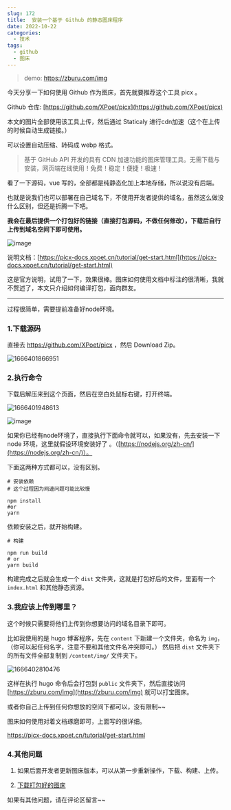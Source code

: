 ```yaml
---
slug: 172
title:  安装一个基于 Github 的静态图床程序
date: 2022-10-22
categories: 
  - 技术
tags: 
  - github
  - 图床
---
```


>demo: https://zburu.com/img

今天分享一下如何使用 Github 作为图床，首先就要推荐这个工具 picx 。

Github 仓库: [https://github.com/XPoet/picx](https://github.com/XPoet/picx)

本文的图片全部使用该工具上传，然后通过 Staticaly 进行cdn加速（这个在上传的时候自动生成链接。）

可以设置自动压缩、转码成 webp 格式。


>基于 GitHub API 开发的具有 CDN 加速功能的图床管理工具。无需下载与安装，网页端在线使用！免费！稳定！便捷！极速！

看了一下源码，vue 写的，全部都是纯静态化加上本地存储，所以说没有后端。

也就是说我们也可以部署在自己域名下，不使用开发者提供的域名，虽然这么做没什么区别，但还是折腾一下吧。

**我会在最后提供一个打包好的链接（直接打包源码，不做任何修改），下载后自行上传到域名空间下即可使用。**

![image](https://cdn.staticaly.com/gh/zburu/pic-cdn@main/2022/image.65i0wtizc640.webp)


说明文档：[https://picx-docs.xpoet.cn/tutorial/get-start.html](https://picx-docs.xpoet.cn/tutorial/get-start.html)

这是官方说明，试用了一下，效果很棒。图床如何使用文档中标注的很清晰，我就不赘述了，本文只介绍如何编译打包，面向群友。



---

过程很简单，需要提前准备好node环境。

### 1.下载源码

直接去 https://github.com/XPoet/picx ，然后 Download Zip。

![1666401866951](https://cdn.staticaly.com/gh/zburu/pic-cdn@main/2022/1666401866951.2nn7clssem40.webp)

### 2.执行命令

下载后解压来到这个页面，然后在空白处鼠标右键，打开终端。

![1666401948613](https://cdn.staticaly.com/gh/zburu/pic-cdn@main/2022/1666401948613.73evp56klk40.webp)

![image](https://cdn.staticaly.com/gh/zburu/pic-cdn@main/2022/image.4qebnqgto2o0.webp)

如果你已经有node环境了，直接执行下面命令就可以，如果没有，先去安装一下 node 环境，这里就假设环境安装好了 。（[https://nodejs.org/zh-cn/](https://nodejs.org/zh-cn/)）。

下面这两种方式都可以，没有区别。

```shell
# 安装依赖
# 这个过程因为网速问题可能比较慢

npm install
#or
yarn
```

依赖安装之后，就开始构建。

```shell
# 构建

npm run build
# or
yarn build
```

构建完成之后就会生成一个 `dist` 文件夹，这就是打包好后的文件，里面有一个 `index.html` 和其他静态资源。

### 3.我应该上传到哪里？

这个时候只需要将他们上传到你想要访问的域名目录下即可。

比如我使用的是 hugo 博客程序，先在 `content` 下新建一个文件夹，命名为 `img`，（你可以起任何名字，注意不要和其他文件名冲突即可。）
然后把 `dist` 文件夹下的所有文件全部复制到 `/content/img/` 文件夹下。

![1666402810476](https://cdn.staticaly.com/gh/zburu/pic-cdn@main/2022/1666402810476.6pd2jwyz7fc0.webp)

这样在执行 hugo 命令后会打包到 `public` 文件夹下，然后直接访问 [https://zburu.com/img](https://zburu.com/img) 就可以打宝图床。

或者你自己上传到任何你想放的空间下都可以，没有限制~~

图床如何使用对着文档琢磨即可，上面写的很详细。

https://picx-docs.xpoet.cn/tutorial/get-start.html

### 4.其他问题

1. 如果后面开发者更新图床版本，可以从第一步重新操作，下载、构建、上传。
   
2. [下载打包好的图床](https://pan.zburu.com/%E7%A8%8B%E5%BA%8F%E6%BA%90%E7%A0%81/PicX%E5%9B%BE%E5%BA%8A.zip)

如果有其他问题，请在评论区留言~~